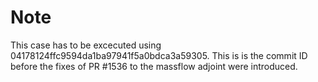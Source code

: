 # Note

This case has to be excecuted using 04178124ffc9594da1ba97941f5a0bdca3a59305. This is is the commit ID before the fixes of PR #1536 to the massflow adjoint were introduced.

